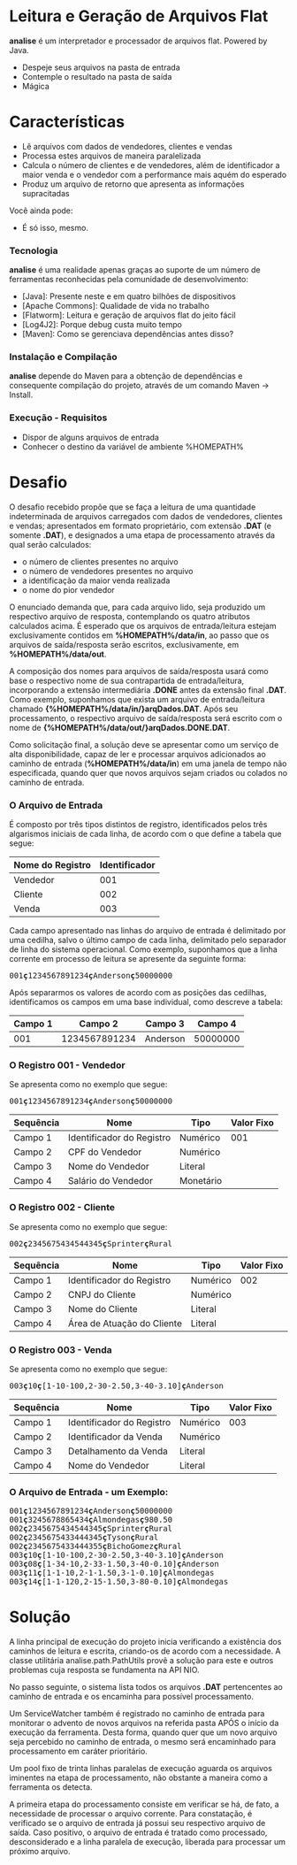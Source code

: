 # Leitura e Geração de Arquivos Flat

**analise** é um interpretador e processador de arquivos flat. Powered by Java.

  - Despeje seus arquivos na pasta de entrada
  - Contemple o resultado na pasta de saída
  - Mágica

# Características

  - Lê arquivos com dados de vendedores, clientes e vendas
  - Processa estes arquivos de maneira paralelizada
  - Calcula o número de clientes e de vendedores, além de identificador a maior venda e o vendedor com a performance mais aquém do esperado
  - Produz um arquivo de retorno que apresenta as informações supracitadas


Você ainda pode:
  - É só isso, mesmo.

### Tecnologia

**analise** é uma realidade apenas graças ao suporte de um número de ferramentas reconhecidas pela comunidade de desenvolvimento:

* [Java]: Presente neste e em quatro bilhões de dispositivos
* [Apache Commons]: Qualidade de vida no trabalho
* [Flatworm]: Leitura e geração de arquivos flat do jeito fácil
* [Log4J2]: Porque debug custa muito tempo
* [Maven]: Como se gerenciava dependências antes disso?

### Instalação e Compilação

**analise** depende do Maven para a obtenção de dependências e consequente compilação do projeto, através de um comando Maven -> Install.

### Execução - Requisitos

 - Dispor de alguns arquivos de entrada
 - Conhecer o destino da variável de ambiente %HOMEPATH%

# Desafio

O desafio recebido propõe que se faça a leitura de uma quantidade indeterminada de arquivos carregados com dados de vendedores, clientes e vendas; apresentados em formato proprietário, com extensão **.DAT** (e somente **.DAT**), e designados a uma etapa de processamento através da qual serão calculados:

* o número de clientes presentes no arquivo
* o número de vendedores presentes no arquivo
* a identificação da maior venda realizada
* o nome do pior vendedor

O enunciado demanda que, para cada arquivo lido, seja produzido um respectivo arquivo de resposta, contemplando os quatro atributos calculados acima. É esperado que os arquivos de entrada/leitura estejam exclusivamente contidos em **%HOMEPATH%/data/in**, ao passo que os arquivos de saída/resposta serão escritos, exclusivamente, em **%HOMEPATH%/data/out**.

A composição dos nomes para arquivos de saída/resposta usará como base o respectivo nome de sua contrapartida de entrada/leitura, incorporando a extensão intermediária **.DONE** antes da extensão final **.DAT**. Como exemplo, suponhamos que exista um arquivo de entrada/leitura chamado **{%HOMEPATH%/data/in/}arqDados.DAT**. Após seu processamento, o respectivo arquivo de saída/resposta será escrito com o nome de **{%HOMEPATH%/data/out/}arqDados.DONE.DAT**.

Como solicitação final, a solução deve se apresentar como um serviço de alta disponibilidade, capaz de ler e processar arquivos adicionados ao caminho de entrada (**%HOMEPATH%/data/in**) em uma janela de tempo não especificada, quando quer que novos arquivos sejam criados ou colados no caminho de entrada.

### O Arquivo de Entrada
É composto por três tipos distintos de registro, identificados pelos três algarismos iniciais de cada linha, de acordo com o que define a tabela que segue:

 Nome do Registro | Identificador
-------------------|----------------
Vendedor          |           001
Cliente           |           002
Venda             |           003

Cada campo apresentado nas linhas do arquivo de entrada é delimitado por uma cedilha, salvo o último campo de cada linha, delimitado pelo separador de linha do sistema operacional. Como exemplo, suponhamos que a linha corrente em processo de leitura se apresente da seguinte forma:

<pre>001<b>ç</b>1234567891234<b>ç</b>Anderson<b>ç</b>50000000</pre>

Após separarmos os valores de acordo com as posições das cedilhas, identificamos os campos em uma base individual, como descreve a tabela:

 Campo 1 | Campo 2       | Campo 3  | Campo 4
---------|---------------|----------|----------
001      |1234567891234  |Anderson  | 50000000

### O Registro 001 - Vendedor
Se apresenta como no exemplo que segue:

<pre>001<b>ç</b>1234567891234<b>ç</b>Anderson<b>ç</b>50000000</pre>

 Sequência | Nome                     | Tipo    | Valor Fixo
------------|--------------------------|---------|-------------
Campo 1    |Identificador do Registro |Numérico | 001        
Campo 2    |CPF do Vendedor           |Numérico |            
Campo 3    |Nome do Vendedor          |Literal  |            
Campo 4    |Salário do Vendedor       |Monetário|            

### O Registro 002 - Cliente
Se apresenta como no exemplo que segue:

<pre>002<b>ç</b>2345675434544345<b>ç</b>Sprinter<b>ç</b>Rural</pre>

 Sequência | Nome                     | Tipo    | Valor Fixo
------------|--------------------------|---------|-------------
Campo 1    |Identificador do Registro |Numérico | 002        
Campo 2    |CNPJ do Cliente           |Numérico |            
Campo 3    |Nome do Cliente           |Literal  |            
Campo 4    |Área de Atuação do Cliente|Literal  |            

### O Registro 003 - Venda
Se apresenta como no exemplo que segue:

<pre>003<b>ç</b>10<b>ç</b>[1-10-100,2-30-2.50,3-40-3.10]<b>ç</b>Anderson</pre>

 Sequência | Nome                     | Tipo    | Valor Fixo
------------|--------------------------|---------|-------------
Campo 1    |Identificador do Registro |Numérico | 003        
Campo 2    |Identificador da Venda    |Numérico |            
Campo 3    |Detalhamento da Venda     |Literal  |            
Campo 4    |Nome do Vendedor          |Literal  |            

### O Arquivo de Entrada - um Exemplo:

<pre>
001<b>ç</b>1234567891234<b>ç</b>Anderson<b>ç</b>50000000
001<b>ç</b>3245678865434<b>ç</b>Almondegas<b>ç</b>980.50
002<b>ç</b>2345675434544345<b>ç</b>Sprinter<b>ç</b>Rural
002<b>ç</b>2345675433444345<b>ç</b>Tyson<b>ç</b>Rural
002<b>ç</b>2345675433444355<b>ç</b>BichoGomez<b>ç</b>Rural
003<b>ç</b>10<b>ç</b>[1-10-100,2-30-2.50,3-40-3.10]<b>ç</b>Anderson
003<b>ç</b>08<b>ç</b>[1-34-10,2-33-1.50,3-40-0.10]<b>ç</b>Anderson
003<b>ç</b>11<b>ç</b>[1-1-10,2-1-1.50,3-1-0.10]<b>ç</b>Almondegas
003<b>ç</b>14<b>ç</b>[1-1-120,2-15-1.50,3-80-0.10]<b>ç</b>Almondegas
</pre>

# Solução

A linha principal de execução do projeto inicia verificando a existência dos caminhos de leitura e escrita, criando-os de acordo com a necessidade. A classe utilitária analise.path.PathUtils provê a solução para este e outros problemas cuja resposta se fundamenta na API NIO.

No passo seguinte, o sistema lista todos os arquivos **.DAT** pertencentes ao caminho de entrada e os encaminha para possível processamento.

Um ServiceWatcher também é registrado no caminho de entrada para monitorar o advento de novos arquivos na referida pasta APÓS o início da execução da ferramenta. Desta forma, quando quer que um novo arquivo seja percebido no caminho de entrada, o mesmo será encaminhado para processamento em caráter prioritário.

Um pool fixo de trinta linhas paralelas de execução aguarda os arquivos iminentes na etapa de processamento, não obstante a maneira como a ferramenta os detecta.

A primeira etapa do processamento consiste em verificar se há, de fato, a necessidade de processar o arquivo corrente. Para constatação, é verificado se o arquivo de entrada já possui seu respectivo arquivo de saída. Caso positivo, o arquivo de entrada é tratado como processado, desconsiderado e a linha paralela de execução, liberada para processar um próximo arquivo.
